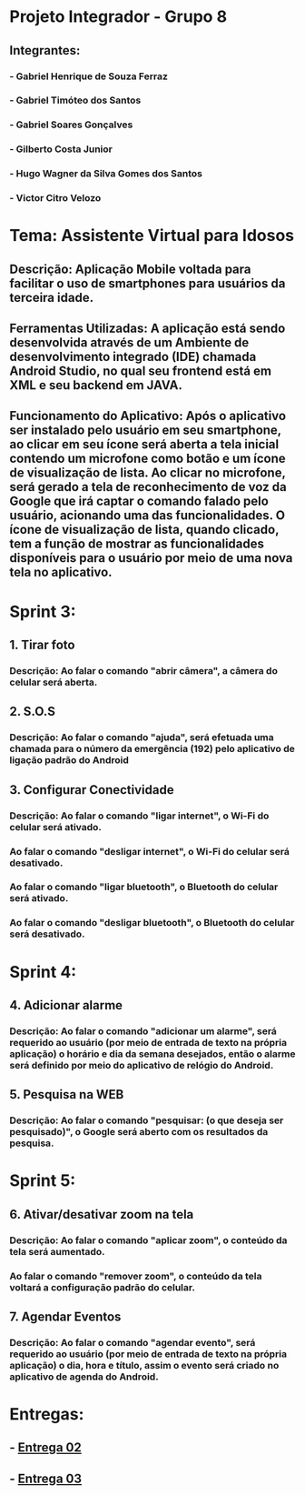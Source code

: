 # Projeto Integrador - Grupo 8

## Integrantes:

### - Gabriel Henrique de Souza Ferraz
### - Gabriel Timóteo dos Santos
### - Gabriel Soares Gonçalves
### - Gilberto Costa Junior
### - Hugo Wagner da Silva Gomes dos Santos
### - Victor Citro Velozo

# Tema: Assistente Virtual para Idosos

## Descrição: Aplicação Mobile voltada para facilitar o uso de smartphones para usuários da terceira idade.

## Ferramentas Utilizadas: A aplicação está sendo desenvolvida através de um Ambiente de desenvolvimento integrado (IDE) chamada Android Studio, no qual seu frontend está em XML e seu backend em JAVA.

## Funcionamento do Aplicativo: Após o aplicativo ser instalado pelo usuário em seu smartphone, ao clicar em seu ícone será aberta a tela inicial contendo um microfone como botão e um ícone de visualização de lista. Ao clicar no microfone, será gerado a tela de reconhecimento de voz da Google que irá captar o comando falado pelo usuário, acionando uma das funcionalidades. O ícone de visualização de lista, quando clicado, tem a função de mostrar as funcionalidades disponíveis para o usuário por meio de uma nova tela no aplicativo.


# Sprint 3: 

## 1. Tirar foto

### Descrição: Ao falar o comando "abrir câmera", a câmera do celular será aberta.

## 2. S.O.S

### Descrição: Ao falar o comando "ajuda", será efetuada uma chamada para o número da emergência (192) pelo aplicativo de ligação padrão do Android

## 3. Configurar Conectividade

### Descrição: Ao falar o comando "ligar internet", o Wi-Fi do celular será ativado. 
### Ao falar o comando "desligar internet", o Wi-Fi do celular será desativado.
### Ao falar o comando "ligar bluetooth", o Bluetooth do celular será ativado. 
### Ao falar o comando "desligar bluetooth", o Bluetooth do celular será desativado.



# Sprint 4:

## 4. Adicionar alarme

### Descrição: Ao falar o comando "adicionar um alarme", será requerido ao usuário (por meio de entrada de texto na própria aplicação) o horário e dia da semana desejados, então o alarme será definido por meio do aplicativo de relógio do Android.


## 5. Pesquisa na WEB

### Descrição: Ao falar o comando "pesquisar: (o que deseja ser pesquisado)", o Google será aberto com os resultados da pesquisa.



# Sprint 5:

## 6. Ativar/desativar zoom na tela

### Descrição: Ao falar o comando "aplicar zoom", o conteúdo da tela será aumentado.
### Ao falar o comando "remover zoom", o conteúdo da tela voltará a configuração padrão do celular.

## 7. Agendar Eventos

### Descrição: Ao falar o comando "agendar evento", será requerido ao usuário (por meio de entrada de texto na própria aplicação) o dia, hora e título, assim o evento será criado no aplicativo de agenda do Android.



# Entregas:
## - [Entrega 02](https://github.com/Gil-cos/Projeto_Integrador_1-Sem2020/tree/master/Entregas%20PI%20-%20Grupo%208/Entrega%2002)
## - [Entrega 03](https://www.youtube.com/watch?v=Q-cQ-0FwXa8&feature=youtu.be)
